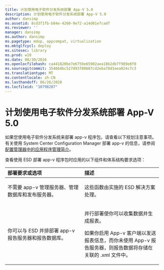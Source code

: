 ```yaml
---
title: 计划使用电子软件分发系统部署 App-V 5.0
description: 计划使用电子软件分发系统部署 App-V 5.0
author: dansimp
ms.assetid: 8cd3f1fb-b84e-4260-9e72-a14d01e7cadf
ms.reviewer: ''
manager: dansimp
ms.author: dansimp
ms.pagetype: mdop, appcompat, virtualization
ms.mktglfcycl: deploy
ms.sitesec: library
ms.prod: w10
ms.date: 08/30/2016
ms.openlocfilehash: ca441820be7e6759e65902aea18b2db7f989e8f0
ms.sourcegitcommit: 354664bc527d93f80687cd2eba70d1eea024c7c3
ms.translationtype: MT
ms.contentlocale: zh-CN
ms.lasthandoff: 06/26/2020
ms.locfileid: "10798287"
---
```

# 计划使用电子软件分发系统部署 App-V 5.0


如果您使用电子软件分发系统来部署 app-v 程序包，请查看以下规划注意事项。 有关使用 System Center Configuration Manager 部署 app-v 的信息，请参阅[配置管理器中的应用程序管理简介](https://go.microsoft.com/fwlink/?LinkId=281816)。

查看使用 ESD 部署 app-v 程序包时应用的以下组件和体系结构要求选项：

<table>
<colgroup>
<col width="50%" />
<col width="50%" />
</colgroup>
<thead>
<tr class="header">
<th align="left">部署要求或选项</th>
<th align="left">描述</th>
</tr>
</thead>
<tbody>
<tr class="odd">
<td align="left"><p>不需要 app-v 管理服务器、管理数据库和发布服务器。</p></td>
<td align="left"><p>这些函数由实施的 ESD 解决方案处理。</p></td>
</tr>
<tr class="even">
<td align="left"><p>你可以与 ESD 并排部署 app-v 报告服务器和报告数据库。</p></td>
<td align="left"><p>并行部署使你可以收集数据并生成报表。</p>
<p>如果你启用 App-v 客户端以发送报表信息，而你未使用 App-v 报告服务器，则报告数据将存储在关联的 .xml 文件中。</p></td>
</tr>
</tbody>
</table>

 






 

 





